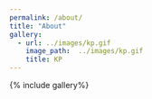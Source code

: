```yaml
---
permalink: /about/
title: "About"
gallery:
  - url: ../images/kp.gif
    image_path:  ../images/kp.gif
    title: KP
---
```


{% include gallery%}